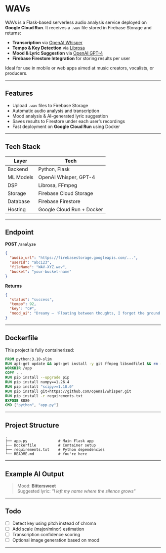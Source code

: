 # WAVs

<!-- ![Example Output](example-image.png) -->

WAVs is a Flask-based serverless audio analysis service deployed on **Google Cloud Run**. It receives a `.wav` file stored in Firebase Storage and returns:

- **Transcription** via [OpenAI Whisper](https://github.com/openai/whisper)
- **Tempo & Key Detection** via [Librosa](https://librosa.org/)
- **Mood & Lyric Suggestion** via [OpenAI GPT-4](https://openai.com/)
- **Firebase Firestore Integration** for storing results per user

Ideal for use in mobile or web apps aimed at music creators, vocalists, or producers.

---

## Features

- Upload `.wav` files to Firebase Storage
- Automatic audio analysis and transcription
- Mood analysis & AI-generated lyric suggestion
- Saves results to Firestore under each user’s recordings
- Fast deployment on **Google Cloud Run** using Docker

---

## Tech Stack

| Layer     | Tech                          |
|-----------|-------------------------------|
| Backend   | Python, Flask                 |
| ML Models | OpenAI Whisper, GPT-4         |
| DSP       | Librosa, FFmpeg               |
| Storage   | Firebase Cloud Storage        |
| Database  | Firebase Firestore            |
| Hosting   | Google Cloud Run + Docker     |

---

## Endpoint

**POST `/analyze`**

```json
{
  "audio_url": "https://firebasestorage.googleapis.com/...",
  "userId": "abc123",
  "fileName": "WAV-XYZ.wav",
  "bucket": "your-bucket-name"
}
```

**Returns**

```json
{
  "status": "success",
  "tempo": 92,
  "key": "C#",
  "mood_ai": "Dreamy — 'Floating between thoughts, I forgot the ground'"
}
```

---

## Dockerfile

This project is fully containerized:

```Dockerfile
FROM python:3.10-slim
RUN apt-get update && apt-get install -y git ffmpeg libsndfile1 && rm -rf /var/lib/apt/lists/*
WORKDIR /app
COPY . .
RUN pip install --upgrade pip
RUN pip install numpy==1.26.4
RUN pip install "scipy>=1.10.0"
RUN pip install git+https://github.com/openai/whisper.git
RUN pip install -r requirements.txt
EXPOSE 8080
CMD ["python", "app.py"]
```

---

## Project Structure

```
.
├── app.py              # Main Flask app
├── Dockerfile          # Container setup
├── requirements.txt    # Python dependencies
└── README.md           # You're here
```

---

## Example AI Output

> Mood: **Bittersweet**  
> Suggested lyric: *"I left my name where the silence grows"*  

---

## Todo

- [ ] Detect key using pitch instead of chroma
- [ ] Add scale (major/minor) estimation
- [ ] Transcription confidence scoring
- [ ] Optional image generation based on mood

---

<!-- ## Screenshot -->

<!-- Replace with real image -->
<!-- ![App Preview](example-image.png) -->
